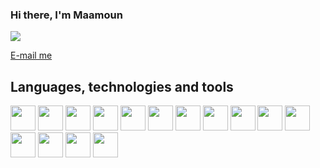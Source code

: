 ### Hi there, I'm Maamoun
![](https://komarev.com/ghpvc/?username=maamounhajnajeeb&style=for-the-badge)

[](https://www.linkedin.com/in/maamoun-hajnajeeb/)
[E-mail me](mailto:maamoun.haj.najeeb@gmail.com "Maamoun's email")



## Languages, technologies and tools
<div sytle="display: flex; flex-direction: row">
          <img src="https://cdn.jsdelivr.net/gh/devicons/devicon@latest/icons/python/python-original.svg" width="40px" height="40px"/>
          <img src="https://cdn.jsdelivr.net/gh/devicons/devicon@latest/icons/django/django-plain-wordmark.svg" width="40px" height="40px" />
          <img src="https://cdn.jsdelivr.net/gh/devicons/devicon@latest/icons/djangorest/djangorest-original.svg" width="40px" height="40px" />
          <img src="https://cdn.jsdelivr.net/gh/devicons/devicon@latest/icons/postgresql/postgresql-plain.svg" width="40px" height="40px" />
          <img src="https://cdn.jsdelivr.net/gh/devicons/devicon@latest/icons/sqlite/sqlite-original.svg" width="40px" height="40px" />
          <img src="https://cdn.jsdelivr.net/gh/devicons/devicon@latest/icons/docker/docker-original.svg" width="40px" height="40px" />
          <img src="https://cdn.jsdelivr.net/gh/devicons/devicon@latest/icons/javascript/javascript-original.svg" width="40px" height="40px" />
          <img src="https://cdn.jsdelivr.net/gh/devicons/devicon@latest/icons/json/json-original.svg" width="40px" height="40px" />
          <img src="https://cdn.jsdelivr.net/gh/devicons/devicon@latest/icons/html5/html5-original.svg" width="40px" height="40px" />
          <img src="https://cdn.jsdelivr.net/gh/devicons/devicon@latest/icons/css3/css3-original.svg" width="40px" height="40px" />
          <img src="https://cdn.jsdelivr.net/gh/devicons/devicon@latest/icons/railway/railway-original.svg" width="40px" height="40px" />
          <img src="https://cdn.jsdelivr.net/gh/devicons/devicon@latest/icons/postman/postman-original.svg" width="40px" height="40px" />
          <img src="https://cdn.jsdelivr.net/gh/devicons/devicon@latest/icons/git/git-original.svg" width="40px" height="40px" />
          <img src="https://cdn.jsdelivr.net/gh/devicons/devicon@latest/icons/github/github-original.svg" width="40px" height="40px" />
          <img src="https://cdn.jsdelivr.net/gh/devicons/devicon@latest/icons/vscode/vscode-original.svg" width="40px" height="40px" />
</div>
